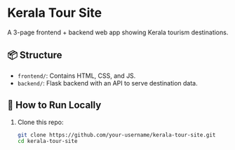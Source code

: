 # Kerala Tour Site

A 3-page frontend + backend web app showing Kerala tourism destinations.

## 📦 Structure

- `frontend/`: Contains HTML, CSS, and JS.
- `backend/`: Flask backend with an API to serve destination data.

## 🚀 How to Run Locally

1. Clone this repo:
   ```bash
   git clone https://github.com/your-username/kerala-tour-site.git
   cd kerala-tour-site
